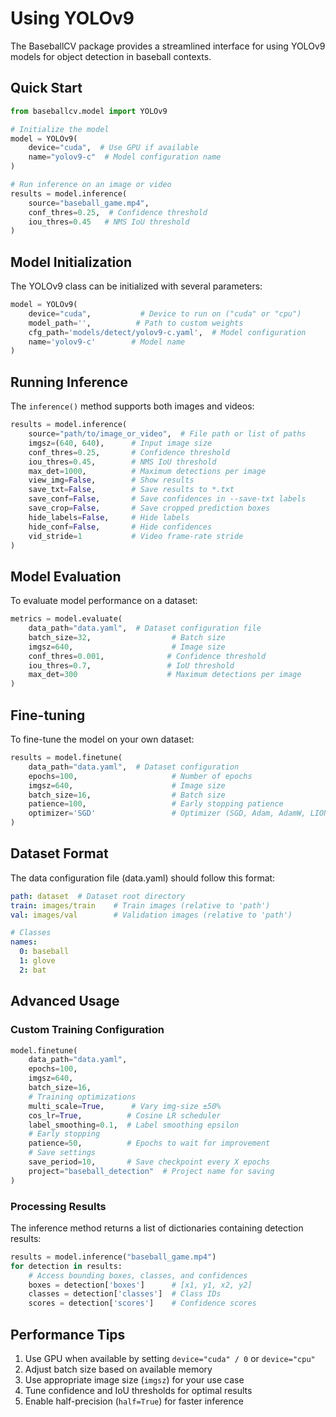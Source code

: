 # Using YOLOv9

The BaseballCV package provides a streamlined interface for using YOLOv9 models for object detection in baseball contexts.

## Quick Start

```python
from baseballcv.model import YOLOv9

# Initialize the model
model = YOLOv9(
    device="cuda",  # Use GPU if available
    name="yolov9-c"  # Model configuration name
)

# Run inference on an image or video
results = model.inference(
    source="baseball_game.mp4",
    conf_thres=0.25,  # Confidence threshold
    iou_thres=0.45   # NMS IoU threshold
)
```

## Model Initialization

The YOLOv9 class can be initialized with several parameters:

```python
model = YOLOv9(
    device="cuda",           # Device to run on ("cuda" or "cpu")
    model_path='',          # Path to custom weights
    cfg_path='models/detect/yolov9-c.yaml',  # Model configuration
    name='yolov9-c'        # Model name
)
```

## Running Inference

The `inference()` method supports both images and videos:

```python
results = model.inference(
    source="path/to/image_or_video",  # File path or list of paths
    imgsz=(640, 640),      # Input image size
    conf_thres=0.25,       # Confidence threshold
    iou_thres=0.45,        # NMS IoU threshold
    max_det=1000,          # Maximum detections per image
    view_img=False,        # Show results
    save_txt=False,        # Save results to *.txt
    save_conf=False,       # Save confidences in --save-txt labels
    save_crop=False,       # Save cropped prediction boxes
    hide_labels=False,     # Hide labels
    hide_conf=False,       # Hide confidences
    vid_stride=1           # Video frame-rate stride
)
```

## Model Evaluation

To evaluate model performance on a dataset:

```python
metrics = model.evaluate(
    data_path="data.yaml",  # Dataset configuration file
    batch_size=32,                  # Batch size
    imgsz=640,                      # Image size
    conf_thres=0.001,              # Confidence threshold
    iou_thres=0.7,                 # IoU threshold
    max_det=300                    # Maximum detections per image
)
```

## Fine-tuning

To fine-tune the model on your own dataset:

```python
results = model.finetune(
    data_path="data.yaml",  # Dataset configuration
    epochs=100,                     # Number of epochs
    imgsz=640,                      # Image size
    batch_size=16,                  # Batch size
    patience=100,                   # Early stopping patience
    optimizer='SGD'                 # Optimizer (SGD, Adam, AdamW, LION)
)
```

## Dataset Format

The data configuration file (data.yaml) should follow this format:

```yaml
path: dataset  # Dataset root directory
train: images/train    # Train images (relative to 'path')
val: images/val        # Validation images (relative to 'path')

# Classes
names:
  0: baseball
  1: glove
  2: bat
```

## Advanced Usage

### Custom Training Configuration

```python
model.finetune(
    data_path="data.yaml",
    epochs=100,
    imgsz=640,
    batch_size=16,
    # Training optimizations
    multi_scale=True,      # Vary img-size ±50%
    cos_lr=True,          # Cosine LR scheduler
    label_smoothing=0.1,  # Label smoothing epsilon
    # Early stopping
    patience=50,          # Epochs to wait for improvement
    # Save settings
    save_period=10,       # Save checkpoint every X epochs
    project="baseball_detection"  # Project name for saving
)
```

### Processing Results

The inference method returns a list of dictionaries containing detection results:

```python
results = model.inference("baseball_game.mp4")
for detection in results:
    # Access bounding boxes, classes, and confidences
    boxes = detection['boxes']      # [x1, y1, x2, y2]
    classes = detection['classes']  # Class IDs
    scores = detection['scores']    # Confidence scores
```

## Performance Tips

1. Use GPU when available by setting `device="cuda" / 0` or `device="cpu"`
2. Adjust batch size based on available memory
3. Use appropriate image size (`imgsz`) for your use case
4. Tune confidence and IoU thresholds for optimal results
5. Enable half-precision (`half=True`) for faster inference 